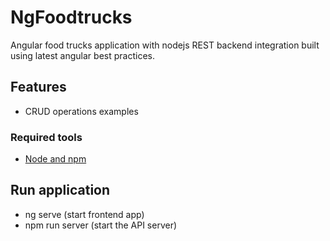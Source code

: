 # NgFoodtrucks
Angular food trucks application with nodejs REST backend integration built using latest angular best practices. 

## Features
* CRUD operations examples

### Required tools
* [Node and npm](http://nodejs.org)

## Run application
* ng serve (start frontend app)
* npm run server (start the API server)

